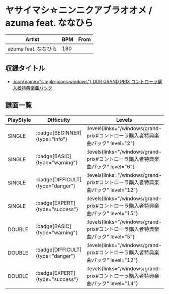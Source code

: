 # ヤサイマシ☆ニンニクアブラオオメ / azuma feat. ななひら

|Artist|BPM|From|
|------|---|----|
|azuma feat. ななひら|180||

## 収録タイトル

- [:icon{name="simple-icons:windows"} DDR GRAND PRIX コントローラ購入者特典楽曲パック](/windows/grand-prix#コントローラ購入者特典楽曲パック)

## 譜面一覧

|PlayStyle|Difficulty|Levels|Notes|Movie|
|---------|----------|------|-----|-----|
|SINGLE| :badge[BEGINNER]{type="info"}| :levels{links="/windows/grand-prix#コントローラ購入者特典楽曲パック" level="2"}|65/3||
|SINGLE| :badge[BASIC]{type="warning"}| :levels{links="/windows/grand-prix#コントローラ購入者特典楽曲パック" level="6"}|136/5||
|SINGLE| :badge[DIFFICULT]{type="danger"}| :levels{links="/windows/grand-prix#コントローラ購入者特典楽曲パック" level="12"}|313/19||
|SINGLE| :badge[EXPERT]{type="success"}| :levels{links="/windows/grand-prix#コントローラ購入者特典楽曲パック" level="15"}|490/18||
|DOUBLE| :badge[BASIC]{type="warning"}| :levels{links="/windows/grand-prix#コントローラ購入者特典楽曲パック" level="5"}|138/5||
|DOUBLE| :badge[DIFFICULT]{type="danger"}| :levels{links="/windows/grand-prix#コントローラ購入者特典楽曲パック" level="12"}|314/20||
|DOUBLE| :badge[EXPERT]{type="success"}| :levels{links="/windows/grand-prix#コントローラ購入者特典楽曲パック" level="14"}|416/16||

